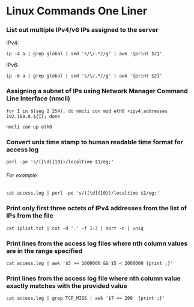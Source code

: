 # Linux Commands One Liner
### List out multiple IPv4/v6 IPs assigned to the server
IPv4: 
```
ip -4 a | grep global | sed 's/\/.*//g' | awk '{print $2}'
```
IPv6:
```
ip -6 a | grep global | sed 's/\/.*//g' | awk '{print $2}'
```

### Assigning a subnet of IPs using Network Manager Command Line Interface (nmcli)
```
for I in $(seq 2 254); do nmcli con mod eth0 +ipv4.addresses 192.168.0.${I}; done
```
```
nmcli con up eth0
```
### Convert unix time stamp to human readable time format for access log

```
perl -pe 's/([\d]{10})/localtime $1/eg;'

```
###### For example:
```
cat access.log | perl -pe 's/([\d]{10})/localtime $1/eg;'
```
### Print only first three octets of IPv4 addresses from the list of IPs from the file
```
cat iplist.txt | cut -d '.' -f 1-3 | sort -n | uniq
```
### Print lines from the access log files where nth column values are in the range specified
```
cat access.log | awk '$5 >= 1000000 && $5 < 2000000 {print ;}' 
```
### Print lines from the access log file where nth column value exactly matches with the provided value
```
cat access.log | grep TCP_MISS | awk '$7 == 200  {print ;}'
```



